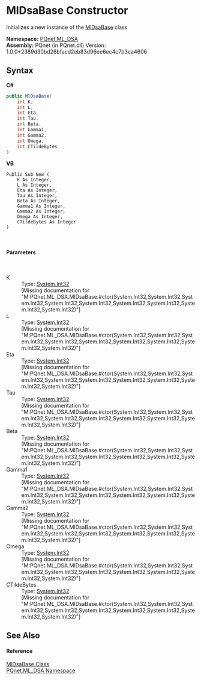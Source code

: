 # MlDsaBase Constructor 
 

Initializes a new instance of the <a href="b2a29346-3a61-825e-11a9-d60bef35c1fb">MlDsaBase</a> class

**Namespace:**&nbsp;<a href="098c2ae7-a283-47c8-9739-d51bf939ff87">PQnet.ML_DSA</a><br />**Assembly:**&nbsp;PQnet (in PQnet.dll) Version: 1.0.0+2389d30bd26bfacd2eb83d96ee6ec4c7b3ca4606

## Syntax

**C#**<br />
``` C#
public MlDsaBase(
	int K,
	int L,
	int Eta,
	int Tau,
	int Beta,
	int Gamma1,
	int Gamma2,
	int Omega,
	int CTildeBytes
)
```

**VB**<br />
``` VB
Public Sub New ( 
	K As Integer,
	L As Integer,
	Eta As Integer,
	Tau As Integer,
	Beta As Integer,
	Gamma1 As Integer,
	Gamma2 As Integer,
	Omega As Integer,
	CTildeBytes As Integer
)
```

<br />

#### Parameters
&nbsp;<dl><dt>K</dt><dd>Type: <a href="https://docs.microsoft.com/dotnet/api/system.int32" target="_blank" rel="noopener noreferrer">System.Int32</a><br />\[Missing <param name="K"/> documentation for "M:PQnet.ML_DSA.MlDsaBase.#ctor(System.Int32,System.Int32,System.Int32,System.Int32,System.Int32,System.Int32,System.Int32,System.Int32,System.Int32)"\]</dd><dt>L</dt><dd>Type: <a href="https://docs.microsoft.com/dotnet/api/system.int32" target="_blank" rel="noopener noreferrer">System.Int32</a><br />\[Missing <param name="L"/> documentation for "M:PQnet.ML_DSA.MlDsaBase.#ctor(System.Int32,System.Int32,System.Int32,System.Int32,System.Int32,System.Int32,System.Int32,System.Int32,System.Int32)"\]</dd><dt>Eta</dt><dd>Type: <a href="https://docs.microsoft.com/dotnet/api/system.int32" target="_blank" rel="noopener noreferrer">System.Int32</a><br />\[Missing <param name="Eta"/> documentation for "M:PQnet.ML_DSA.MlDsaBase.#ctor(System.Int32,System.Int32,System.Int32,System.Int32,System.Int32,System.Int32,System.Int32,System.Int32,System.Int32)"\]</dd><dt>Tau</dt><dd>Type: <a href="https://docs.microsoft.com/dotnet/api/system.int32" target="_blank" rel="noopener noreferrer">System.Int32</a><br />\[Missing <param name="Tau"/> documentation for "M:PQnet.ML_DSA.MlDsaBase.#ctor(System.Int32,System.Int32,System.Int32,System.Int32,System.Int32,System.Int32,System.Int32,System.Int32,System.Int32)"\]</dd><dt>Beta</dt><dd>Type: <a href="https://docs.microsoft.com/dotnet/api/system.int32" target="_blank" rel="noopener noreferrer">System.Int32</a><br />\[Missing <param name="Beta"/> documentation for "M:PQnet.ML_DSA.MlDsaBase.#ctor(System.Int32,System.Int32,System.Int32,System.Int32,System.Int32,System.Int32,System.Int32,System.Int32,System.Int32)"\]</dd><dt>Gamma1</dt><dd>Type: <a href="https://docs.microsoft.com/dotnet/api/system.int32" target="_blank" rel="noopener noreferrer">System.Int32</a><br />\[Missing <param name="Gamma1"/> documentation for "M:PQnet.ML_DSA.MlDsaBase.#ctor(System.Int32,System.Int32,System.Int32,System.Int32,System.Int32,System.Int32,System.Int32,System.Int32,System.Int32)"\]</dd><dt>Gamma2</dt><dd>Type: <a href="https://docs.microsoft.com/dotnet/api/system.int32" target="_blank" rel="noopener noreferrer">System.Int32</a><br />\[Missing <param name="Gamma2"/> documentation for "M:PQnet.ML_DSA.MlDsaBase.#ctor(System.Int32,System.Int32,System.Int32,System.Int32,System.Int32,System.Int32,System.Int32,System.Int32,System.Int32)"\]</dd><dt>Omega</dt><dd>Type: <a href="https://docs.microsoft.com/dotnet/api/system.int32" target="_blank" rel="noopener noreferrer">System.Int32</a><br />\[Missing <param name="Omega"/> documentation for "M:PQnet.ML_DSA.MlDsaBase.#ctor(System.Int32,System.Int32,System.Int32,System.Int32,System.Int32,System.Int32,System.Int32,System.Int32,System.Int32)"\]</dd><dt>CTildeBytes</dt><dd>Type: <a href="https://docs.microsoft.com/dotnet/api/system.int32" target="_blank" rel="noopener noreferrer">System.Int32</a><br />\[Missing <param name="CTildeBytes"/> documentation for "M:PQnet.ML_DSA.MlDsaBase.#ctor(System.Int32,System.Int32,System.Int32,System.Int32,System.Int32,System.Int32,System.Int32,System.Int32,System.Int32)"\]</dd></dl>

## See Also


#### Reference
<a href="b2a29346-3a61-825e-11a9-d60bef35c1fb">MlDsaBase Class</a><br /><a href="098c2ae7-a283-47c8-9739-d51bf939ff87">PQnet.ML_DSA Namespace</a><br />